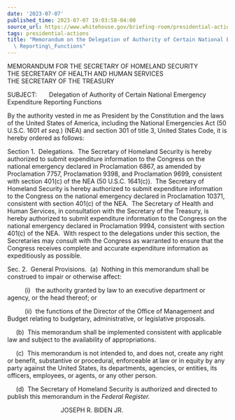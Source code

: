 ```yaml
---
date: '2023-07-07'
published_time: 2023-07-07 19:03:58-04:00
source_url: https://www.whitehouse.gov/briefing-room/presidential-actions/2023/07/07/memorandum-on-the-delegation-of-authority-of-certain-national-emergency-expenditure-reporting-functions/
tags: presidential-actions
title: "Memorandum on the Delegation of Authority of Certain National Emergency Expenditure\
  \ Reporting\_Functions"
---
```

 
MEMORANDUM FOR THE SECRETARY OF HOMELAND SECURITY  
THE SECRETARY OF HEALTH AND HUMAN SERVICES  
THE SECRETARY OF THE TREASURY  
  
SUBJECT:       Delegation of Authority of Certain National Emergency
Expenditure Reporting Functions  
  
  
By the authority vested in me as President by the Constitution and the
laws of the United States of America, including the National Emergencies
Act (50 U.S.C. 1601 *et seq.*) (NEA) and section 301 of title 3, United
States Code, it is hereby ordered as follows:  
  
Section 1.  Delegations.  The Secretary of Homeland Security is hereby
authorized to submit expenditure information to the Congress on the
national emergency declared in Proclamation 6867, as amended by
Proclamation 7757, Proclamation 9398, and Proclamation 9699, consistent
with section 401(c) of the NEA (50 U.S.C. 1641(c)).  The Secretary of
Homeland Security is hereby authorized to submit expenditure information
to the Congress on the national emergency declared in Proclamation
10371, consistent with section 401(c) of the NEA.  The Secretary of
Health and Human Services, in consultation with the Secretary of the
Treasury, is hereby authorized to submit expenditure information to the
Congress on the national emergency declared in Proclamation 9994,
consistent with section 401(c) of the NEA.  With respect to the
delegations under this section, the Secretaries may consult with the
Congress as warranted to ensure that the Congress receives complete and
accurate expenditure information as expeditiously as possible.  
  
Sec. 2.  General Provisions.  (a)  Nothing in this memorandum shall be
construed to impair or otherwise affect:  
  
          (i)   the authority granted by law to an executive department
or agency, or the head thereof; or  
  
          (ii)  the functions of the Director of the Office of
Management and Budget relating to budgetary, administrative, or
legislative proposals.  
  
     (b)  This memorandum shall be implemented consistent with
applicable law and subject to the availability of appropriations.  
  
     (c)  This memorandum is not intended to, and does not, create any
right or benefit, substantive or procedural, enforceable at law or in
equity by any party against the United States, its departments,
agencies, or entities, its officers, employees, or agents, or any other
person.  
  
     (d)  The Secretary of Homeland Security is authorized and directed
to publish this memorandum in the *Federal Register.*

                               JOSEPH R. BIDEN JR.  

